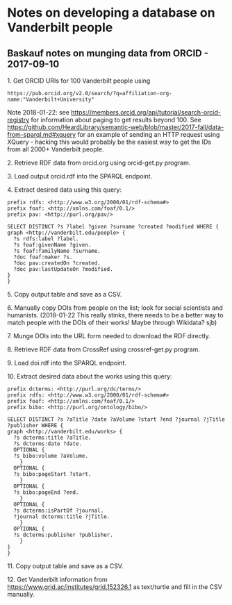 # Notes on developing a database on Vanderbilt people


## Baskauf notes on munging data from ORCID - 2017-09-10

1\. Get ORCID URIs for 100 Vanderbilt people using
```
https://pub.orcid.org/v2.0/search/?q=affiliation-org-name:"Vanderbilt+University"
```
Note 2018-01-22: see https://members.orcid.org/api/tutorial/search-orcid-registry for information about paging to get results beyond 100.  See https://github.com/HeardLibrary/semantic-web/blob/master/2017-fall/data-from-sparql.md#xquery for an example of sending an HTTP request using XQuery - hacking this would probably be the easiest way to get the IDs from all 2000+ Vanderbilt people.

2\. Retrieve RDF data from orcid.org using orcid-get.py program.

3\. Load output orcid.rdf into the SPARQL endpoint.

4\. Extract desired data using this query:

```
prefix rdfs: <http://www.w3.org/2000/01/rdf-schema#>
prefix foaf: <http://xmlns.com/foaf/0.1/>
prefix pav: <http://purl.org/pav/>

SELECT DISTINCT ?s ?label ?given ?surname ?created ?modified WHERE {
graph <http://vanderbilt.edu/people> {
  ?s rdfs:label ?label.
  ?s foaf:givenName ?given.
  ?s foaf:familyName ?surname.
  ?doc foaf:maker ?s.
  ?doc pav:createdOn ?created.
  ?doc pav:lastUpdateOn ?modified.
}
}
```

5\. Copy output table and save as a CSV.

6\. Manually copy DOIs from people on the list; look for social scientists and humanists. (2018-01-22 This really stinks, there needs to be a better way to match people with the DOIs of their works!  Maybe through Wikidata? sjb)

7\. Munge DOIs into the URL form needed to download the RDF directly.

8\. Retrieve RDF data from CrossRef using crossref-get.py program.

9\. Load doi.rdf into the SPARQL endpoint.

10\. Extract desired data about the works using this query:

```
prefix dcterms: <http://purl.org/dc/terms/>
prefix rdfs: <http://www.w3.org/2000/01/rdf-schema#>
prefix foaf: <http://xmlns.com/foaf/0.1/>
prefix bibo: <http://purl.org/ontology/bibo/>

SELECT DISTINCT ?s ?aTitle ?date ?aVolume ?start ?end ?journal ?jTitle ?publisher WHERE {
graph <http://vanderbilt.edu/works> {
  ?s dcterms:title ?aTitle.
  ?s dcterms:date ?date.
  OPTIONAL {
  ?s bibo:volume ?aVolume.
    }
  OPTIONAL {
  ?s bibo:pageStart ?start.
    }
  OPTIONAL {
  ?s bibo:pageEnd ?end.
    }
  OPTIONAL {
  ?s dcterms:isPartOf ?journal.
  ?journal dcterms:title ?jTitle.
    }
  OPTIONAL {
  ?s dcterms:publisher ?publisher.
    }
}
}
```

11\. Copy output table and save as a CSV.

12\. Get Vanderbilt information from https://www.grid.ac/institutes/grid.152326.1 as text/turtle and fill in the CSV manually.
